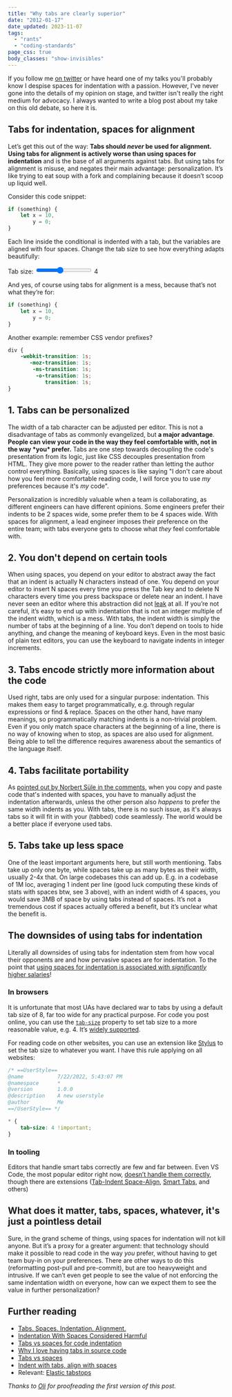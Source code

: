 ```yaml
---
title: "Why tabs are clearly superior"
date: "2012-01-17"
date_updated: 2023-11-07
tags:
  - "rants"
  - "coding-standards"
page_css: true
body_classes: "show-invisibles"
---
```


If you follow me [on twitter](https://twitter.com/leaverou) or have heard one of my talks you'll probably know I despise spaces for indentation with a passion. However, I've never gone into the details of my opinion on stage, and twitter isn't really the right medium for advocacy.
I always wanted to write a blog post about my take on this old debate, so here it is.

## Tabs for indentation, spaces for alignment

Let’s get this out of the way: **Tabs should *never* be used for alignment.**
**Using tabs for alignment is actively worse than using spaces for indentation** and is the base of all arguments against tabs.
But using tabs for alignment is misuse, and negates their main advantage: personalization.
It’s like trying to eat soup with a fork and complaining because it doesn’t scoop up liquid well.

Consider this code snippet:

```js
if (something) {
	let x = 10,
	    y = 0;
}
```

Each line inside the conditional is indented with a tab, but the variables are aligned with four spaces.
Change the tab size to see how everything adapts beautifully:

<label id="tab_size">
Tab size:
<input type=range min="1" max="8" value="4" oninput="this.nextSibling.textContent = document.body.style.tabSize = this.value;">
4
</label>

And yes, of course using tabs for alignment is a mess, because that’s not what they’re for:

```js
if (something) {
	let x = 10,
		y = 0;
}
```

Another example: remember CSS vendor prefixes?

```css
div {
	-webkit-transition: 1s;
	   -moz-transition: 1s;
	    -ms-transition: 1s;
	     -o-transition: 1s;
	        transition: 1s;
}
```

## 1. Tabs can be personalized

The width of a tab character can be adjusted per editor. This is not a disadvantage of tabs as commonly evangelized, but **a major advantage**.
**People can view your code in the way they feel comfortable with, not in the way \*you\* prefer.**
Tabs are one step towards decoupling the code's presentation from its logic, just like CSS decouples presentation from HTML.
They give more power to the reader rather than letting the author control everything.
Basically, using spaces is like saying "I don't care about how you feel more comfortable reading code, I will force you to use _my_ preferences because it's _my_ code".

Personalization is incredibly valuable when a team is collaborating, as different engineers can have different opinions.
Some engineers prefer their indents to be 2 spaces wide, some prefer them to be 4 spaces wide.
With spaces for alignment, a lead engineer imposes their preference on the entire team; with tabs everyone gets to choose what *they* feel comfortable with.

## 2. You don't depend on certain tools

When using spaces, you depend on your editor to abstract away the fact that an indent is actually N characters instead of one.
You depend on your editor to insert N spaces every time you press the Tab key and to delete N characters every time you press backspace or delete near an indent.
I have never seen an editor where this abstraction did not [leak](https://en.wikipedia.org/wiki/Leaky_abstraction) at all.
If you’re not careful, it’s easy to end up with indentation that is not an integer multiple of the indent width, which is a mess.
With tabs, the indent width is simply the number of tabs at the beginning of a line.
You don’t depend on tools to hide anything, and change the meaning of keyboard keys.
Even in the most basic of plain text editors, you can use the keyboard to navigate indents in integer increments.

## 3. Tabs encode strictly more information about the code

Used right, tabs are only used for a singular purpose: indentation.
This makes them easy to target programmatically, e.g. through regular expressions or find & replace.
Spaces on the other hand, have many meanings, so programmatically matching indents is a non-trivial problem.
Even if you only match space characters at the beginning of a line, there is no way of knowing when to stop, as spaces are also used for alignment.
Being able to tell the difference requires awareness about the semantics of the language itself.

## 4. Tabs facilitate portability

As [pointed out by Norbert Süle in the comments](http://lea.verou.me/2012/01/why-tabs-are-clearly-superior/#comment-415098853), when you copy and paste code that's indented with spaces, you have to manually adjust the indentation afterwards, unless the other person also _happens_ to prefer the same width indents as you.
With tabs, there is no such issue, as it's always tabs so it will fit in with your (tabbed) code seamlessly. The world would be a better place if everyone used tabs.

## 5. Tabs take up less space

One of the least important arguments here, but still worth mentioning.
Tabs take up only one byte, while spaces take up as many bytes as their width, usually 2-4x that.
On large codebases this can add up. E.g. in a codebase of 1M loc, averaging 1 indent per line (good luck computing these kinds of stats with spaces btw, see 3 above), with an indent width of 4 spaces, you would save 3MB of space by using tabs instead of spaces.
It’s not a tremendous cost if spaces actually offered a benefit, but it’s unclear what the benefit is.

## The downsides of using tabs for indentation

Literally all downsides of using tabs for indentation stem from how vocal their opponents are and how pervasive spaces are for indentation.
To the point that [using spaces for indentation is associated with *significantly* higher salaries](https://arstechnica.com/information-technology/2017/06/according-to-statistics-programming-with-spaces-instead-of-tabs-makes-you-rich/)!

### In browsers

It is unfortunate that most UAs have declared war to tabs by using a default tab size of 8, far too wide for any practical purpose.
For code you post online, you can use the [`tab-size`](https://developer.mozilla.org/en-US/docs/Web/CSS/tab-size) property to set tab size to a more reasonable value, e.g. 4.
It’s [widely supported](https://caniuse.com/css3-tabsize).

For reading code on other websites, you can use an extension like [Stylus](https://chrome.google.com/webstore/detail/stylus/clngdbkpkpeebahjckkjfobafhncgmne) to set the tab size to whatever you want.
I have this rule applying on all websites:

```css
/* ==UserStyle==
@name           7/22/2022, 5:43:07 PM
@namespace      *
@version        1.0.0
@description    A new userstyle
@author         Me
==/UserStyle== */

* {
	tab-size: 4 !important;
}
```

### In tooling

Editors that handle smart tabs correctly are few and far between.
Even VS Code, the most popular editor right now, [doesn’t handle them correctly](https://github.com/microsoft/vscode/issues/33974),
though there are extensions ([Tab-Indent Space-Align](https://marketplace.visualstudio.com/items?itemName=j-zeppenfeld.tab-indent-space-align), [Smart Tabs](https://marketplace.visualstudio.com/items?itemName=Valsorym.smart-tabs#:~:text=Smart%20Tabs%20for%20Visual%20Studio,a%20multitude%20of%20open%20files.), and others)

## What does it matter, tabs, spaces, whatever, it's just a pointless detail

Sure, in the grand scheme of things, using spaces for indentation will not kill anyone.
But it’s a proxy for a greater argument:
that technology should make it possible to read code in the way *you* prefer,
without having to get team buy-in on your preferences.
There are other ways to do this (reformatting post-pull and pre-commit), but are too heavyweight and intrusive.
If we can’t even get people to see the value of not enforcing the same indentation width on everyone,
how can we expect them to see the value in further personalization?

## Further reading

- [Tabs. Spaces. Indentation. Alignment.](https://lb-stuff.com/tabs)
- [Indentation With Spaces Considered Harmful](http://mystilleef.blogspot.com/2006/11/indentation-with-spaces-considered.html)
- [Tabs vs spaces for code indentation](http://www.rizzoweb.com/java/tabs-vs-spaces.html)
- [Why I love having tabs in source code](http://derkarl.org/why_to_tabs.html)
- [Tabs vs spaces](http://blogs.msdn.com/b/cyrusn/archive/2004/09/14/229474.aspx)
- [Indent with tabs, align with spaces](https://dmitryfrank.com/articles/indent_with_tabs_align_with_spaces)
- Relevant: [Elastic tabstops](http://nickgravgaard.com/elastictabstops/)

*Thanks to [Oli](https://twitter.com/boblet) for proofreading the first version of this post.*